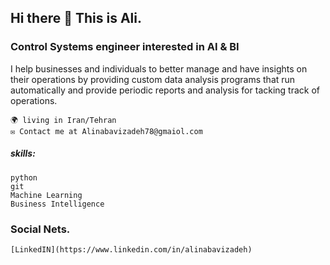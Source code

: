 ## Hi there 👋  This is Ali.
### Control Systems engineer interested in AI & BI


I help businesses and individuals to better manage and have insights on their operations by providing custom data analysis programs that run automatically and provide periodic reports and analysis for tacking track of operations.

    🌍 living in Iran/Tehran
    ✉️ Contact me at Alinabavizadeh78@gmaiol.com

##### skills:
    python
    git
    Machine Learning
    Business Intelligence


### Social Nets.

    [LinkedIN](https://www.linkedin.com/in/alinabavizadeh)

    
